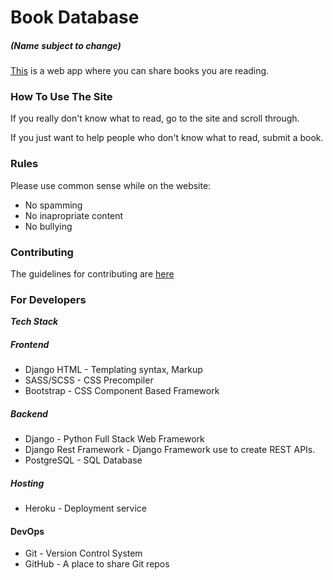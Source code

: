 # Book Database

##### (Name subject to change)

[This](https://glacial-forest-38809.herokuapp.com/) is a web app where you can share books you are reading.

### How To Use The Site

If you really don't know what to read, go to the site and scroll through.

If you just want to help people who don't know what to read, submit a book.

### Rules

Please use common sense while on the website:

-   No spamming
-   No inapropriate content
-   No bullying

### Contributing
The guidelines for contributing are [here](CONTRIBUTING.md)

### For Developers
***Tech Stack*** <br/>
##### Frontend
- Django HTML - Templating syntax, Markup
- SASS/SCSS - CSS Precompiler 
- Bootstrap - CSS Component Based Framework

##### Backend
- Django - Python Full Stack Web Framework
- Django Rest Framework - Django Framework use to create REST APIs.
-  PostgreSQL - SQL Database

##### Hosting
- Heroku - Deployment service

#### DevOps
- Git - Version Control System
- GitHub - A place to share Git repos 